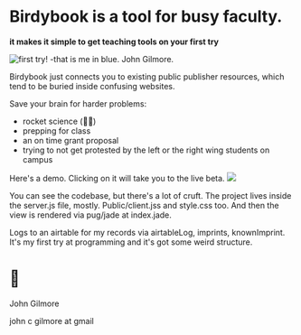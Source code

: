 
# Birdybook is a tool for busy faculty.

**it makes it simple to get teaching tools on your first try**



![first try!](http://i.imgur.com/4W6a7sg.gif)
-that is me in blue. John Gilmore.

Birdybook just connects you to existing public publisher resources, which tend to be buried inside confusing websites. 



Save your brain for harder problems:
- rocket science (🚀🔬)
- prepping for class
- an on time grant proposal
- trying to not get protested by the left or the right wing students on campus


Here's a demo. Clicking on it will take you to the live beta.
[![](https://trello-attachments.s3.amazonaws.com/59b83b55138c423eafc43b62/59b83b6c724997f30726acfb/27dc7fc345ef7cb3f8732456dec6e0e8/birdybookSimpleDemo.gif)](https://birdybook.glitch.me/)


You can see the codebase, but there's a lot of cruft. 
The project lives inside the server.js file, mostly. Public/client.jss and style.css too. And then the view is rendered via pug/jade at index.jade. 

Logs to an airtable for my records via airtableLog, imprints, knownImprint. It's my first try at programming and it's got some weird structure.


# 🍻
John Gilmore

john c gilmore at gmail


